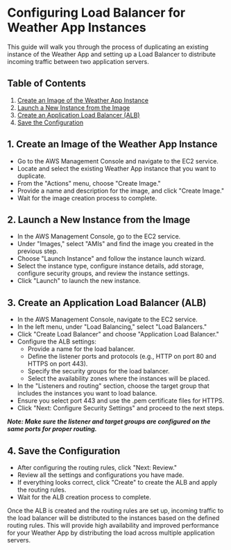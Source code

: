 # Configuring Load Balancer for Weather App Instances

This guide will walk you through the process of duplicating an existing instance of the Weather App and setting up a Load Balancer to distribute incoming traffic between two application servers.

## Table of Contents

1. [Create an Image of the Weather App Instance](#create-an-image-of-the-weather-app-instance)
2. [Launch a New Instance from the Image](#launch-a-new-instance-from-the-image)
3. [Create an Application Load Balancer (ALB)](#create-an-application-load-balancer-alb)
4. [Save the Configuration](#save-the-configuration)

## 1. Create an Image of the Weather App Instance

- Go to the AWS Management Console and navigate to the EC2 service.
- Locate and select the existing Weather App instance that you want to duplicate.
- From the "Actions" menu, choose "Create Image."
- Provide a name and description for the image, and click "Create Image."
- Wait for the image creation process to complete.

## 2. Launch a New Instance from the Image

- In the AWS Management Console, go to the EC2 service.
- Under "Images," select "AMIs" and find the image you created in the previous step.
- Choose "Launch Instance" and follow the instance launch wizard.
- Select the instance type, configure instance details, add storage, configure security groups, and review the instance settings.
- Click "Launch" to launch the new instance.

## 3. Create an Application Load Balancer (ALB)

- In the AWS Management Console, navigate to the EC2 service.
- In the left menu, under "Load Balancing," select "Load Balancers."
- Click "Create Load Balancer" and choose "Application Load Balancer."
- Configure the ALB settings:
  - Provide a name for the load balancer.
  - Define the listener ports and protocols (e.g., HTTP on port 80 and HTTPS on port 443).
  - Specify the security groups for the load balancer.
  - Select the availability zones where the instances will be placed.
- In the "Listeners and routing" section, choose the target group that includes the instances you want to load balance.
- Ensure you select port 443 and use the .pem certificate files for HTTPS.
- Click "Next: Configure Security Settings" and proceed to the next steps.

***Note: Make sure the listener and target groups are configured on the same ports for proper routing.***

## 4. Save the Configuration

- After configuring the routing rules, click "Next: Review."
- Review all the settings and configurations you have made.
- If everything looks correct, click "Create" to create the ALB and apply the routing rules.
- Wait for the ALB creation process to complete.

Once the ALB is created and the routing rules are set up, incoming traffic to the load balancer will be distributed to the instances based on the defined routing rules. This will provide high availability and improved performance for your Weather App by distributing the load across multiple application servers.
